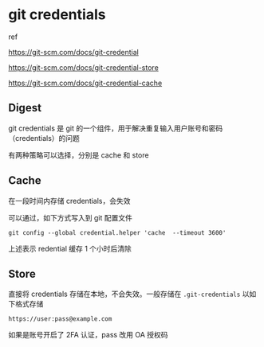 # git credentials

ref

https://git-scm.com/docs/git-credential

https://git-scm.com/docs/git-credential-store

https://git-scm.com/docs/git-credential-cache

## Digest

git credentials 是 git 的一个组件，用于解决重复输入用户账号和密码（credentials）的问题

有两种策略可以选择，分别是 cache 和 store

## Cache

在一段时间内存储 credentials，会失效

可以通过，如下方式写入到 git 配置文件

```
git config --global credential.helper 'cache  --timeout 3600'
```

上述表示 redential 缓存 1 个小时后清除

## Store

直接将 credentials 存储在本地，不会失效。一般存储在 `.git-credentials` 以如下格式存储

```
https://user:pass@example.com
```

如果是账号开启了 2FA 认证，pass 改用 OA 授权码